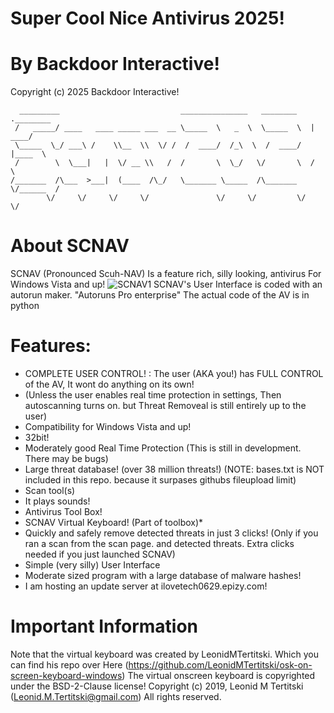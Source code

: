 # Super Cool Nice Antivirus 2025!
# By Backdoor Interactive!
Copyright (c) 2025 Backdoor Interactive!
``` 
  _________                           _______________   ________   .________
 /   _____/ ____   ____ _____ ___  __ \_____  \   _  \  \_____  \  |   ____/
 \_____  \_/ ___\ /    \\__  \\  \/ /  /  ____/  /_\  \  /  ____/  |____  \ 
 /        \  \___|   |  \/ __ \\   /  /       \  \_/   \/       \  /       \
/_______  /\___  >___|  (____  /\_/   \_______ \_____  /\_______ \/______  /
        \/     \/     \/     \/               \/     \/         \/       \/ 
```
# About SCNAV
SCNAV (Pronounced Scuh-NAV) Is a feature rich, silly looking, antivirus For Windows Vista and up!
![SCNAV1](https://racerretrocoder.github.io/SCNAV/scnav1.PNG)
SCNAV's User Interface is coded with an autorun maker. "Autoruns Pro enterprise"
The actual code of the AV is in python
# Features:

- COMPLETE USER CONTROL! : The user (AKA you!) has FULL CONTROL of the AV, It wont do anything on its own!
- (Unless the user enables real time protection in settings, Then autoscanning turns on. but Threat Removeal is still entirely up to the user)
- Compatibility for Windows Vista and up!
- 32bit!
- Moderately good Real Time Protection (This is still in development. There may be bugs)
- Large threat database! (over 38 million threats!) (NOTE: bases.txt is NOT included in this repo. because it surpases githubs fileupload limit)
- Scan tool(s)
- It plays sounds!
- Antivirus Tool Box!
- SCNAV Virtual Keyboard! (Part of toolbox)*
- Quickly and safely remove detected threats in just 3 clicks! (Only if you ran a scan from the scan page. and detected threats. Extra clicks needed if you just launched SCNAV)
- Simple (very silly) User Interface
- Moderate sized program with a large database of malware hashes!
- I am hosting an update server at ilovetech0629.epizy.com!

# Important Information
Note that the virtual keyboard was created by LeonidMTertitski. Which you can find his repo over Here (https://github.com/LeonidMTertitski/osk-on-screen-keyboard-windows)
The virtual onscreen keyboard is copyrighted under the BSD-2-Clause license! Copyright (c) 2019, Leonid M Tertitski (Leonid.M.Tertitski@gmail.com) All rights reserved.